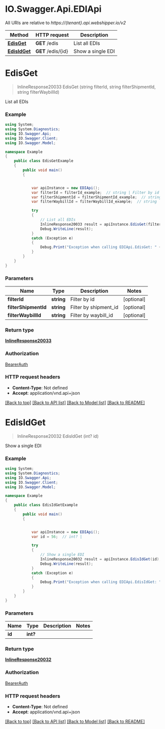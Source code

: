 # IO.Swagger.Api.EDIApi

All URIs are relative to *https://{tenant}.api.webshipper.io/v2*

Method | HTTP request | Description
------------- | ------------- | -------------
[**EdisGet**](EDIApi.md#edisget) | **GET** /edis | List all EDIs
[**EdisIdGet**](EDIApi.md#edisidget) | **GET** /edis/{id} | Show a single EDI

<a name="edisget"></a>
# **EdisGet**
> InlineResponse20033 EdisGet (string filterId, string filterShipmentId, string filterWaybillId)

List all EDIs

### Example
```csharp
using System;
using System.Diagnostics;
using IO.Swagger.Api;
using IO.Swagger.Client;
using IO.Swagger.Model;

namespace Example
{
    public class EdisGetExample
    {
        public void main()
        {


            var apiInstance = new EDIApi();
            var filterId = filterId_example;  // string | Filter by id (optional) 
            var filterShipmentId = filterShipmentId_example;  // string | Filter by shipment_id (optional) 
            var filterWaybillId = filterWaybillId_example;  // string | Filter by waybill_id (optional) 

            try
            {
                // List all EDIs
                InlineResponse20033 result = apiInstance.EdisGet(filterId, filterShipmentId, filterWaybillId);
                Debug.WriteLine(result);
            }
            catch (Exception e)
            {
                Debug.Print("Exception when calling EDIApi.EdisGet: " + e.Message );
            }
        }
    }
}
```

### Parameters

Name | Type | Description  | Notes
------------- | ------------- | ------------- | -------------
 **filterId** | **string**| Filter by id | [optional] 
 **filterShipmentId** | **string**| Filter by shipment_id | [optional] 
 **filterWaybillId** | **string**| Filter by waybill_id | [optional] 

### Return type

[**InlineResponse20033**](InlineResponse20033.md)

### Authorization

[BearerAuth](../README.md#BearerAuth)

### HTTP request headers

 - **Content-Type**: Not defined
 - **Accept**: application/vnd.api+json

[[Back to top]](#) [[Back to API list]](../README.md#documentation-for-api-endpoints) [[Back to Model list]](../README.md#documentation-for-models) [[Back to README]](../README.md)

<a name="edisidget"></a>
# **EdisIdGet**
> InlineResponse20032 EdisIdGet (int? id)

Show a single EDI

### Example
```csharp
using System;
using System.Diagnostics;
using IO.Swagger.Api;
using IO.Swagger.Client;
using IO.Swagger.Model;

namespace Example
{
    public class EdisIdGetExample
    {
        public void main()
        {


            var apiInstance = new EDIApi();
            var id = 56;  // int? | 

            try
            {
                // Show a single EDI
                InlineResponse20032 result = apiInstance.EdisIdGet(id);
                Debug.WriteLine(result);
            }
            catch (Exception e)
            {
                Debug.Print("Exception when calling EDIApi.EdisIdGet: " + e.Message );
            }
        }
    }
}
```

### Parameters

Name | Type | Description  | Notes
------------- | ------------- | ------------- | -------------
 **id** | **int?**|  | 

### Return type

[**InlineResponse20032**](InlineResponse20032.md)

### Authorization

[BearerAuth](../README.md#BearerAuth)

### HTTP request headers

 - **Content-Type**: Not defined
 - **Accept**: application/vnd.api+json

[[Back to top]](#) [[Back to API list]](../README.md#documentation-for-api-endpoints) [[Back to Model list]](../README.md#documentation-for-models) [[Back to README]](../README.md)

